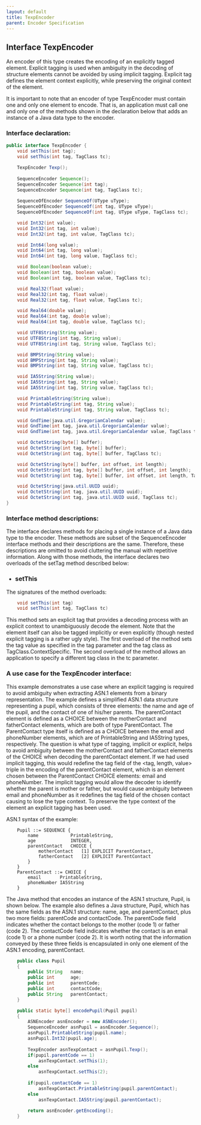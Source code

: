 ```yaml
---
layout: default
title: TexpEncoder
parent: Encoder Specification
---
```


## Interface TexpEncoder

An encoder of this type creates the encoding of an explicitly tagged element. Explicit tagging is used when ambiguity in the decoding of structure elements cannot be avoided by using implicit tagging. Explicit tag defines the element context explicitly, while preserving the original context of the element.  

It is important to note that an encoder of type <span class="datatype">TexpEncoder</span> must contain one and only one element to encode. That is, an application must call one and only one of the methods shown in the declaration below that adds an instance of a Java data type to the encoder.

### <span class="subsection">Interface declaration:</span>  
```java
public interface TexpEncoder {
	void setThis(int tag);
	void setThis(int tag, TagClass tc);

	TexpEncoder Texp();
	
	SequenceEncoder Sequence();
	SequenceEncoder Sequence(int tag);
	SequenceEncoder Sequence(int tag, TagClass tc);
	
	SequenceOfEncoder SequenceOf(UType uType);	
	SequenceOfEncoder SequenceOf(int tag, UType uType);	
	SequenceOfEncoder SequenceOf(int tag, UType uType, TagClass tc);	

	void Int32(int value);
	void Int32(int tag, int value);
	void Int32(int tag, int value, TagClass tc);

	void Int64(long value);
	void Int64(int tag, long value);
	void Int64(int tag, long value, TagClass tc);

	void Boolean(boolean value);
	void Boolean(int tag, boolean value);
	void Boolean(int tag, boolean value, TagClass tc);

	void Real32(float value);
	void Real32(int tag, float value);
	void Real32(int tag, float value, TagClass tc);

	void Real64(double value);
	void Real64(int tag, double value);
	void Real64(int tag, double value, TagClass tc);

	void UTF8String(String value);
	void UTF8String(int tag, String value);
	void UTF8String(int tag, String value, TagClass tc);

	void BMPString(String value);
	void BMPString(int tag, String value);
	void BMPString(int tag, String value, TagClass tc);

	void IA5String(String value);
	void IA5String(int tag, String value);
	void IA5String(int tag, String value, TagClass tc);

	void PrintableString(String value);
	void PrintableString(int tag, String value);
	void PrintableString(int tag, String value, TagClass tc);

	void GndTime(java.util.GregorianCalendar value);
	void GndTime(int tag, java.util.GregorianCalendar value);
	void GndTime(int tag, java.util.GregorianCalendar value, TagClass tc);

	void OctetString(byte[] buffer);
	void OctetString(int tag, byte[] buffer);
	void OctetString(int tag, byte[] buffer, TagClass tc);

	void OctetString(byte[] buffer, int offset, int length);
	void OctetString(int tag, byte[] buffer, int offset, int length);
	void OctetString(int tag, byte[] buffer, int offset, int length, TagClass tc);

	void OctetString(java.util.UUID uuid);
	void OctetString(int tag, java.util.UUID uuid);
	void OctetString(int tag, java.util.UUID uuid, TagClass tc);
}
```

### <span class="subsection">Interface method descriptions:</span>  

The interface declares methods for placing a single instance of a Java data type to the encoder. These methods are subset of the <span class="datatype">SequenceEncoder</span> interface methods and their descriptions are the same. Therefore, these descriptions are omitted to avoid cluttering the manual with repetitive information. Along with those methods, the interface declares two overloads of the <span class="method">setTag</span> method described below:

- ### <span class="method">setThis</span> 
The signatures of the method overloads:
```java
    void setThis(int tag)
    void setThis(int tag, TagClass tc)
```
This method sets an explicit tag that provides a decoding process with an explicit context to unambiguously decode the element. Note that the element itself can also be tagged implicitly or even explicitly (though nested explicit tagging is a rather ugly style). The first overload of the method sets the tag value as specified in the tag parameter and the tag class as <span class="datatype">TagClass.ContextSpecific</span>. The second overload of the method allows an application to specify a different tag class in the tc parameter.

### <span class="subsection">A use case for the TexpEncoder interface:</span>  

This example demonstrates a use case where an explicit tagging is required to avoid ambiguity when extracting ASN.1 elements from a binary representation. The example defines a simplified ASN.1 data structure representing a pupil, which consists of three elements: the name and age of the pupil, and the contact of one of his/her parents. The parentContact element is defined as a CHOICE between the motherContact and fatherContact elements, which are both of type ParentContact. The ParentContact type itself is defined as a CHOICE between the email and phoneNumber elements, which are of PrintableString and IA5String types, respectively. The question is what type of tagging, implicit or explicit, helps to avoid ambiguity between the motherContact and fatherContact elements of the CHOICE when decoding the parentContact element. If we had used implicit tagging, this would redefine the tag field of the <tag, length, value> triple in the encoding of the parentContact element, which is an element chosen between the ParentContact CHOICE elements: email and phoneNumber. The implicit tagging would allow the decoder to identify whether the parent is mother or father, but would cause ambiguity between email and phoneNumber as it redefines the tag field of the chosen contact causing to lose the type context. To preserve the type context of the element an explicit tagging has been used.  

ASN.1 syntax of the example:
```
    Pupil ::= SEQUENCE {
        name            PrintableString,
        age             INTEGER,
        parentContact   CHOICE {
	        motherContact	[1] EXPLICIT ParentContact,
	        fatherContact	[2] EXPLICIT ParentContact
        }
    }
    ParentContact ::= CHOICE {
        email		PrintableString,
        phoneNumber	IA5String
    }
```
The Java method that encodes an instance of the ASN.1 structure, Pupil, is shown below. The example also defines a Java structure, <span class="datatype">Pupil</span>, which has the same fields as the ASN.1 structure: name, age, and parentContact, plus two more fields: parentCode and contactCode. The parentCode field indicates whether the contact belongs to the mother (code 1) or father (code 2). The contactCode field indicates whether the contact is an email (code 1) or a phone number (code 2). It is worth noting that the information conveyed by these three fields is encapsulated in only one element of the ASN.1 encoding, parentContact.

```java
    public class Pupil
    {
        public String   name;
        public int      age;
        public int      parentCode;
        public int      contactCode;		
        public String   parentContact;
    }

    public static byte[] encodePupil(Pupil pupil)
    {
        ASNEncoder asnEncoder = new ASNEncoder();
        SequenceEncoder asnPupil = asnEncoder.Sequence();
        asnPupil.PrintableString(pupil.name);
        asnPupil.Int32(pupil.age);
            
        TexpEncoder asnTexpContact = asnPupil.Texp();
        if(pupil.parentCode == 1)
            asnTexpContact.setThis(1);
        else
            asnTexpContact.setThis(2);
            
        if(pupil.contactCode == 1)
            asnTexpContact.PrintableString(pupil.parentContact);
        else
            asnTexpContact.IA5String(pupil.parentContact);
            
        return asnEncoder.getEncoding();
    }
```